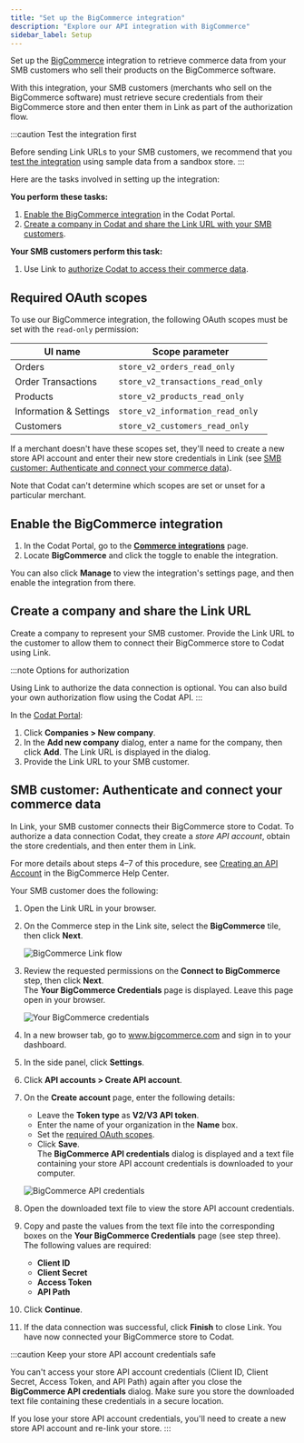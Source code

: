 ```yaml
---
title: "Set up the BigCommerce integration"
description: "Explore our API integration with BigCommerce"
sidebar_label: Setup
---
```


Set up the [BigCommerce](/integrations/commerce/bigcommerce/commerce-bigcommerce) integration to retrieve commerce data from your SMB customers who sell their products on the BigCommerce software.

With this integration, your SMB customers (merchants who sell on the BigCommerce software) must retrieve secure credentials from their BigCommerce store and then enter them in Link as part of the authorization flow.

:::caution Test the integration first

Before sending Link URLs to your SMB customers, we recommend that you [test the integration](/integrations/commerce/bigcommerce/commerce-bigcommerce-test) using sample data from a sandbox store.
:::

Here are the tasks involved in setting up the integration:

**You perform these tasks:**

1. [Enable the BigCommerce integration](/integrations/commerce/bigcommerce/commerce-bigcommerce-setup#enable-the-bigcommerce-integration) in the Codat Portal.
2. [Create a company in Codat and share the Link URL with your SMB customers](/integrations/commerce/bigcommerce/commerce-bigcommerce-setup#create-a-company-and-share-the-link-url).

**Your SMB customers perform this task:**

1. Use Link to [authorize Codat to access their commerce data](/integrations/commerce/bigcommerce/commerce-bigcommerce-setup#smb-customer-authenticate-and-connect-their-commerce-data).

## Required OAuth scopes

To use our BigCommerce integration, the following OAuth scopes must be set with the `read-only` permission:

| UI name                | Scope parameter                   |
| ---------------------- | --------------------------------- |
| Orders                 | `store_v2_orders_read_only`       |
| Order Transactions     | `store_v2_transactions_read_only` |
| Products               | `store_v2_products_read_only`     |
| Information & Settings | `store_v2_information_read_only`  |
| Customers              | `store_v2_customers_read_only`    |

If a merchant doesn't have these scopes set, they'll need to create a new store API account and enter their new store credentials in Link (see [SMB customer: Authenticate and connect your commerce data](/integrations/commerce/bigcommerce/commerce-bigcommerce-setup#smb-customer-authenticate-and-connect-your-commerce-data)).

Note that Codat can't determine which scopes are set or unset for a particular merchant.

## Enable the BigCommerce integration

1. In the Codat Portal, go to the <a className="external" href="https://app.codat.io/settings/integrations/commerce" target="blank">**Commerce integrations**</a> page.
2. Locate **BigCommerce** and click the toggle to enable the integration.

You can also click **Manage** to view the integration's settings page, and then enable the integration from there.

## Create a company and share the Link URL

Create a company to represent your SMB customer. Provide the Link URL to the customer to allow them to connect their BigCommerce store to Codat using Link.

:::note Options for authorization

Using Link to authorize the data connection is optional. You can also build your own authorization flow using the Codat API.
:::

In the <a className="external" href="https://app.codat.io" target="_blank">Codat Portal</a>:

1. Click **Companies > New company**.
2. In the **Add new company** dialog, enter a name for the company, then click **Add**. The Link URL is displayed in the dialog.
3. Provide the Link URL to your SMB customer.

## SMB customer: Authenticate and connect your commerce data

In Link, your SMB customer connects their BigCommerce store to Codat. To authorize a data connection Codat, they create a _store API account_, obtain the store credentials, and then enter them in Link.

For more details about steps 4–7 of this procedure, see <a className="external" href="https://support.bigcommerce.com/s/article/Store-API-Accounts?language=en_US#creating" target="_blank">Creating an API Account</a> in the BigCommerce Help Center.

Your SMB customer does the following:

1. Open the Link URL in your browser.

2. On the Commerce step in the Link site, select the **BigCommerce** tile, then click **Next**.

   ![BigCommerce Link flow](/img/old/55ada94-link-select-bigcommerce-tile.png "On the Commerce step in Link, select the BigCommerce tile.")

3. Review the requested permissions on the **Connect to BigCommerce** step, then click **Next**.  
    The **Your BigCommerce Credentials** page is displayed. Leave this page open in your browser.

   ![Your BigCommerce credentials](/img/old/fecc242-your-big-commerce-credentials-border.png "Your BigCommerce credentials dialog with fields to enter your store credentials.")

4. In a new browser tab, go to <a className="external" href="https://www.bigcommerce.com/" target="_blank">www.bigcommerce.com</a> and sign in to your dashboard.

5. In the side panel, click **Settings**.

6. Click **API accounts > Create API account**.

7. On the **Create account** page, enter the following details:
   - Leave the **Token type** as **V2/V3 API token**.
   - Enter the name of your organization in the **Name** box.
   - Set the [required OAuth scopes](/integrations/commerce/bigcommerce/commerce-bigcommerce-setup#required-oauth-scopes).
   - Click **Save**.  
     The **BigCommerce API credentials** dialog is displayed and a text file containing your store API account credentials is downloaded to your computer.

   ![BigCommerce API credentials](/img/old/0c78323-bigcommerce-api-credentials-dialog-masked-border.png "The BigCommerce API credentials dialog showing the Client ID, Client secret, and Access token fields.")

8. Open the downloaded text file to view the store API account credentials.

9. Copy and paste the values from the text file into the corresponding boxes on the **Your BigCommerce Credentials** page (see step three). The following values are required:
   - **Client ID**
   - **Client Secret**
   - **Access Token**
   - **API Path**

10. Click **Continue**.

11. If the data connection was successful, click **Finish** to close Link. You have now connected your BigCommerce store to Codat.

:::caution Keep your store API account credentials safe

You can't access your store API account credentials (Client ID, Client Secret, Access Token, and API Path) again after you close the **BigCommerce API credentials** dialog. Make sure you store the downloaded text file containing these credentials in a secure location.

If you lose your store API account credentials, you'll need to create a new store API account and re-link your store.
:::
